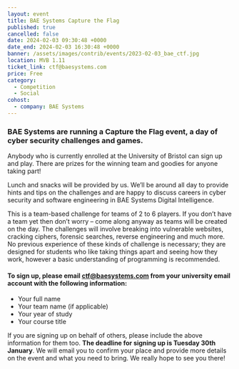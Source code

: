 ```yaml
---
layout: event
title: BAE Systems Capture the Flag
published: true
cancelled: false
date: 2024-02-03 09:30:48 +0000
date_end: 2024-02-03 16:30:48 +0000
banner: /assets/images/contrib/events/2023-02-03_bae_ctf.jpg
location: MVB 1.11
ticket_link: ctf@baesystems.com
price: Free
category:
  - Competition
  - Social
cohost:
  - company: BAE Systems
---
```

### BAE Systems are running a Capture the Flag event, a day of cyber security challenges and games.

Anybody who is currently enrolled at the University of Bristol can sign up and play. There are prizes for the winning team and goodies for anyone taking part!

Lunch and snacks will be provided by us. We’ll be around all day to provide hints and tips on the challenges and are happy to discuss careers in cyber security and software engineering in BAE Systems Digital Intelligence.

This is a team-based challenge for teams of 2 to 6 players. If you don’t have a team yet then don’t worry – come along anyway as teams will be created on the day. The challenges will involve breaking into vulnerable websites, cracking ciphers, forensic searches, reverse engineering and much more. No previous experience of these kinds of challenge is necessary; they are designed for students who like taking things apart and seeing how they work, however a basic understanding of programming is recommended.

#### To sign up, please email [ctf@baesystems.com](ctf@baesystems.com) from your university email account with the following information:

- Your full name
- Your team name (if applicable)
- Your year of study
- Your course title

If you are signing up on behalf of others, please include the above information for them too. **The deadline for signing up is Tuesday 30th January**. We will email you to confirm your place and provide more details on the event and what you need to bring. We really hope to see you there!
